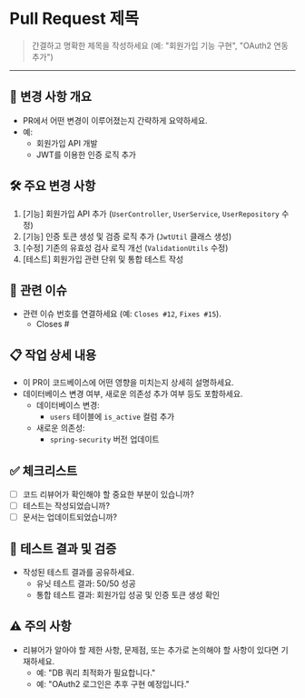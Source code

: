 # Pull Request 제목

> 간결하고 명확한 제목을 작성하세요 (예: "회원가입 기능 구현", "OAuth2 연동 추가")

---

## 📌 변경 사항 개요

- PR에서 어떤 변경이 이루어졌는지 간략하게 요약하세요.
- 예:
    - 회원가입 API 개발
    - JWT를 이용한 인증 로직 추가

## 🛠 주요 변경 사항

1. [기능] 회원가입 API 추가 (`UserController`, `UserService`, `UserRepository` 수정)
2. [기능] 인증 토큰 생성 및 검증 로직 추가 (`JwtUtil` 클래스 생성)
3. [수정] 기존의 유효성 검사 로직 개선 (`ValidationUtils` 수정)
4. [테스트] 회원가입 관련 단위 및 통합 테스트 작성

## 🔗 관련 이슈

- 관련 이슈 번호를 연결하세요 (예: `Closes #12`, `Fixes #15`).
    - Closes #

## 📋 작업 상세 내용

- 이 PR이 코드베이스에 어떤 영향을 미치는지 상세히 설명하세요.
- 데이터베이스 변경 여부, 새로운 의존성 추가 여부 등도 포함하세요.
    - 데이터베이스 변경:
        - `users` 테이블에 `is_active` 컬럼 추가
    - 새로운 의존성:
        - `spring-security` 버전 업데이트

## ✅ 체크리스트

- [ ] 코드 리뷰어가 확인해야 할 중요한 부분이 있습니까?
- [ ] 테스트는 작성되었습니까?
- [ ] 문서는 업데이트되었습니까?

## 📐 테스트 결과 및 검증

- 작성된 테스트 결과를 공유하세요.
    - 유닛 테스트 결과: 50/50 성공
    - 통합 테스트 결과: 회원가입 성공 및 인증 토큰 생성 확인

## ⚠️ 주의 사항

- 리뷰어가 알아야 할 제한 사항, 문제점, 또는 추가로 논의해야 할 사항이 있다면 기재하세요.
    - 예: "DB 쿼리 최적화가 필요합니다."
    - 예: "OAuth2 로그인은 추후 구현 예정입니다."
  
